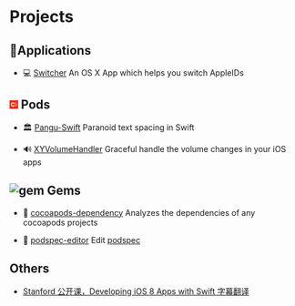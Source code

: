 
# Projects

## 🍎Applications

- 💻 [Switcher](https://github.com/X140Yu/Switcher) An OS X App which helps you switch AppleIDs

## <img style="display:inline" src="./pod.png" alt="pod" width="15"/> Pods

- 🏛 [Pangu-Swift](https://github.com/X140Yu/pangu.Swift) Paranoid text spacing in Swift

- 🔊 [XYVolumeHandler](https://github.com/X140Yu/XYVolumeHandler) Graceful handle the volume changes in your iOS apps

## <img style="display:inline" src="./gem.png" alt="gem" width="16"/> Gems

- 💎 [cocoapods-dependency](https://github.com/X140Yu/cocoapods-dependency) Analyzes the dependencies of any cocoapods projects

- 💎 [podspec-editor](https://github.com/X140Yu/podspec-editor) Edit [podspec](https://guides.cocoapods.org/syntax/podspec.html)

## Others

- [Stanford 公开课，Developing iOS 8 Apps with Swift 字幕翻译](https://github.com/X140Yu/Developing_iOS_8_Apps_With_Swift)